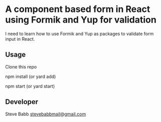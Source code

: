 # A component based form in React using Formik and Yup for validation

I need to learn how to use Formik and Yup as packages to validate form input in React.

## Usage

Clone this repo

npm install (or yard add)

npm start (or yard start)

## Developer

Steve Babb
stevebabbmail@gmail.com
